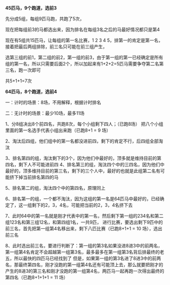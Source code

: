 **45匹马，9个跑道，选前3**

先分成5组，每组9匹马跑，共跑了5次，

现在把每组前3的马都选出来，因为排名在每组3名之后的马最好情况都只是第4

现在有5组共15匹马，让每组的第一名比赛，1 2 3 4 5，排第一的肯定是第一名，接着把最后两组排除，前三名只可能在前三组产生，

选第三组的前1，第二组的前2，第一组的前3，由于第一组的第一已经确定是所有组的第一名，所以只需要后面2个，所以加起来有1+2+2=5匹马需要争夺第二名第三名，跑一次即可

共5+1+1=7次



**64匹马，8个跑道，选前4**

一：计时的场景：8场，不用解释，根据计时排名 

二：无计时的场景：最少10场，最多11场 

1、分8组决出8个前四名，共跑8次，每个小组剩下四人；（已跑8场） 把八个小组里面的第一名选手代表小组出来跑（已跑8+1 = 9 场）

 2、淘汰后四组，他们组中的第一名都没进前四，剩下的肯定不行，后四组全部淘汰 

3、排名第四的组，淘汰剩下的3个，因为他们中最好的，顶多就是维持目前的第四名，剩下人不可能进前四 4、排名第三的组，淘汰四个中的三四名，因为他们中最好的，顶多维持目前的第三名，剩下的三个人中，最好的也就是此组第二名有可能挤下掉当前排名第四的马

5、排名第二的组，淘汰四个中的第四名，原理同上 

6、排名第一的组，一个都不淘汰，因为这组的第一名是64匹马中最好的，已经确定了，这一组剩下的2，3，4名，可能把当前的2，3，4名挤下去

 7、此时64中的第一名就是刚才代表中的第一名，然后剩下第一组的234名和第二组123名和第三组12名，和第四组1名，一共9匹， 进行比赛，要选出剩下9匹中的前三名，首先把第一组第4名移出来，剩下八匹比赛（已跑8+1+1 = 10 场），选出前三名

 8、此时选出前三名，要进行判断了：第一组的第3名如果没进8进3中的前两名，第一组第4名肯定不会超越第一组第3名，最多最多在第一组第3名背后排最终的老五，所以最快的四匹马已经找到了 但是，如果第一组的第3名进了8进3中的前两名，那最终第四名，刚才没跑的第一组第4名还有可能顶上去，那么就要把刚才的产生的8进3的第三名和刚才没跑的第一组第4名，两匹马一起再跑一次得出最终的第四名（已跑8+1+1+1 = 11 场）